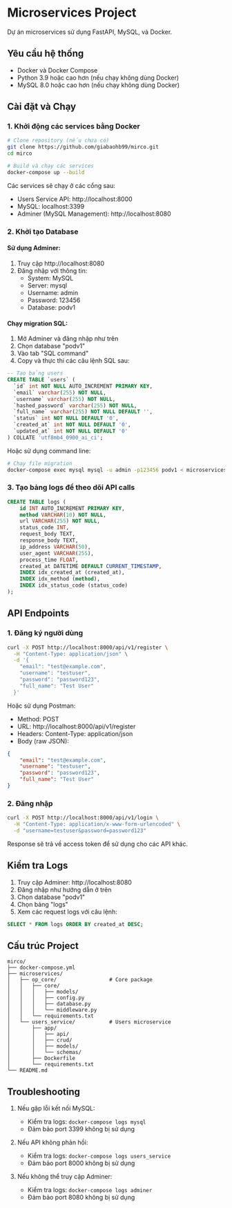 # Microservices Project

Dự án microservices sử dụng FastAPI, MySQL, và Docker.

## Yêu cầu hệ thống

- Docker và Docker Compose
- Python 3.9 hoặc cao hơn (nếu chạy không dùng Docker)
- MySQL 8.0 hoặc cao hơn (nếu chạy không dùng Docker)

## Cài đặt và Chạy

### 1. Khởi động các services bằng Docker

```bash
# Clone repository (nếu chưa có)
git clone https://github.com/giabaohb99/mirco.git
cd mirco

# Build và chạy các services
docker-compose up --build
```

Các services sẽ chạy ở các cổng sau:
- Users Service API: http://localhost:8000
- MySQL: localhost:3399
- Adminer (MySQL Management): http://localhost:8080

### 2. Khởi tạo Database

#### Sử dụng Adminer:
1. Truy cập http://localhost:8080
2. Đăng nhập với thông tin:
   - System: MySQL
   - Server: mysql
   - Username: admin
   - Password: 123456
   - Database: podv1

#### Chạy migration SQL:
1. Mở Adminer và đăng nhập như trên
2. Chọn database "podv1"
3. Vào tab "SQL command"
4. Copy và thực thi các câu lệnh SQL sau:

```sql
-- Tạo bảng users
CREATE TABLE `users` (
  `id` int NOT NULL AUTO_INCREMENT PRIMARY KEY,
  `email` varchar(255) NOT NULL,
  `username` varchar(255) NOT NULL,
  `hashed_password` varchar(255) NOT NULL,
  `full_name` varchar(255) NOT NULL DEFAULT '',
  `status` int NOT NULL DEFAULT '0',
  `created_at` int NOT NULL DEFAULT '0',
  `updated_at` int NOT NULL DEFAULT '0'
) COLLATE 'utf8mb4_0900_ai_ci';

```

Hoặc sử dụng command line:
```bash
# Chạy file migration
docker-compose exec mysql mysql -u admin -p123456 podv1 < microservices/users_service/app/crud/migrition/2025-11-03-192100.sql
```

### 3. Tạo bảng logs để theo dõi API calls

```sql
CREATE TABLE logs (
    id INT AUTO_INCREMENT PRIMARY KEY,
    method VARCHAR(10) NOT NULL,
    url VARCHAR(255) NOT NULL,
    status_code INT,
    request_body TEXT,
    response_body TEXT,
    ip_address VARCHAR(50),
    user_agent VARCHAR(255),
    process_time FLOAT,
    created_at DATETIME DEFAULT CURRENT_TIMESTAMP,
    INDEX idx_created_at (created_at),
    INDEX idx_method (method),
    INDEX idx_status_code (status_code)
);
```

## API Endpoints

### 1. Đăng ký người dùng

```bash
curl -X POST http://localhost:8000/api/v1/register \
  -H "Content-Type: application/json" \
  -d '{
    "email": "test@example.com",
    "username": "testuser",
    "password": "password123",
    "full_name": "Test User"
  }'
```

Hoặc sử dụng Postman:
- Method: POST
- URL: http://localhost:8000/api/v1/register
- Headers: Content-Type: application/json
- Body (raw JSON):
```json
{
    "email": "test@example.com",
    "username": "testuser",
    "password": "password123",
    "full_name": "Test User"
}
```

### 2. Đăng nhập

```bash
curl -X POST http://localhost:8000/api/v1/login \
  -H "Content-Type: application/x-www-form-urlencoded" \
  -d "username=testuser&password=password123"
```

Response sẽ trả về access token để sử dụng cho các API khác.

## Kiểm tra Logs

1. Truy cập Adminer: http://localhost:8080
2. Đăng nhập như hướng dẫn ở trên
3. Chọn database "podv1"
4. Chọn bảng "logs"
5. Xem các request logs với câu lệnh:
```sql
SELECT * FROM logs ORDER BY created_at DESC;
```

## Cấu trúc Project

```
mirco/
├── docker-compose.yml
├── microservices/
│   ├── op_core/                 # Core package
│   │   ├── core/
│   │   │   ├── models/
│   │   │   ├── config.py
│   │   │   ├── database.py
│   │   │   └── middleware.py
│   │   └── requirements.txt
│   └── users_service/           # Users microservice
│       ├── app/
│       │   ├── api/
│       │   ├── crud/
│       │   ├── models/
│       │   └── schemas/
│       ├── Dockerfile
│       └── requirements.txt
└── README.md
```

## Troubleshooting

1. Nếu gặp lỗi kết nối MySQL:
   - Kiểm tra logs: `docker-compose logs mysql`
   - Đảm bảo port 3399 không bị sử dụng

2. Nếu API không phản hồi:
   - Kiểm tra logs: `docker-compose logs users_service`
   - Đảm bảo port 8000 không bị sử dụng

3. Nếu không thể truy cập Adminer:
   - Kiểm tra logs: `docker-compose logs adminer`
   - Đảm bảo port 8080 không bị sử dụng 